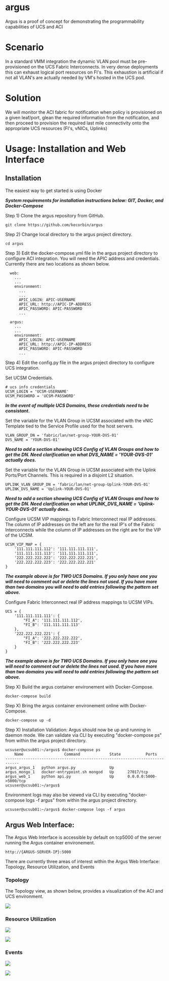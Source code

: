 # argus

Argus is a proof of concept for demonstrating the programmability capabilities of UCS and ACI


# Scenario

In a standard VMM integration the dynamic VLAN pool must be pre-provisioned on the UCS Fabric
Interconnects. In very dense deployments this can exhaust logical port resources on FI's.  This exhaustion
is artificial if not all VLAN's are actually needed by VM's hosted in the UCS pod.


# Solution

We will monitor the ACI fabric for notification when policy is provisioned on a given leaf/port, glean
the required information from the notification, and then proceed to provision the required last
mile connectivity onto the appropriate UCS resources (FI's, vNICs, Uplinks)

# Usage: Installation and Web Interface

## Installation

The easiest way to get started is using Docker

***System requirements for installation instructions below: GIT, Docker, and Docker-Compose***


Step 1) Clone the argus repository from GitHub.

```
git clone https://github.com/kecorbin/argus
```

Step 2) Change local directory to the argus project directory.

```
cd argus
```

Step 3) Edit the docker-compose.yml file in the argus project directory to configure ACI integration. You will need the APIC address and credentials. Currently there are two locations as shown below.

```
  web:
    ...
    ...
    environment:
      ...
      ...
      APIC_LOGIN: APIC-USERNAME
      APIC_URL: http://APIC-IP-ADDRESS
      APIC_PASSWORD: APIC-PASSWORD
      ...
```

```
  argus:
    ...
    ...
    environment:
      APIC_LOGIN: APIC-USERNAME
      APIC_URL: http://APIC-IP-ADDRESS
      APIC_PASSWORD: APIC-PASSWORD
      ...
```

Step 4) Edit the config.py file in the argus project directory to configure UCS integration. 

Set UCSM Credentials.
```
# ucs info credentials
UCSM_LOGIN = 'UCSM-USERNAME'
UCSM_PASSWORD = 'UCSM-PASSWORD'
```
***In the event of multiple UCS Domains, these credentials need to be consistant.***

Set the variable for the VLAN Group in UCSM associated with the vNIC Template tied to the Service Profile used for the host servers.
```
VLAN_GROUP_DN = 'fabric/lan/net-group-YOUR-DVS-01'
DVS_NAME = 'YOUR-DVS-01'
```
***Need to add a section showing UCS Config of VLAN Groups and how to get the DN. Need clarification on what DVS_NAME = 'YOUR-DVS-01' actually does.***

Set the variable for the VLAN Group in UCSM associated with the Uplink Ports/Port Channels. This is required in a disjoint L2 situation.
```
UPLINK_VLAN_GROUP_DN = 'fabric/lan/net-group-Uplink-YOUR-DVS-01'
UPLINK_DVS_NAME = 'Uplink-YOUR-DVS-01'
```
***Need to add a section showing UCS Config of VLAN Groups and how to get the DN. Need clarification on what UPLINK_DVS_NAME = 'Uplink-YOUR-DVS-01' actually does.***

Configure UCSM VIP mappings to Fabric Interconnect real IP addresses. The column of IP addresses on the left are for the real IP's of the Fabric Interconnects while the column of IP addresses on the right are for the VIP of the UCSM.
```
UCSM_VIP_MAP = {
    '111.111.111.112': '111.111.111.111',
    '111.111.111.113': '111.111.111.111',
    '222.222.222.222': '222.222.222.221',
    '222.222.222.223': '222.222.222.221'
}
```
***The example above is for TWO UCS Domains. If you only have one you will need to comment out or delete the lines not used. If you have more than two domains you will need to add entries following the pattern set above.***

Configure Fabric Interconnect real IP address mappings to UCSM VIPs.
```
UCS = {
    '111.111.111.111': {
        "FI_A": '111.111.111.112',
        "FI_B": '111.111.111.113'
    },
    '222.222.222.221': {
        "FI_A": '222.222.222.222',
        "FI_B": '222.222.222.223'
    }
}
```
***The example above is for TWO UCS Domains. If you only have one you will need to comment out or delete the lines not used. If you have more than two domains you will need to add entries following the pattern set above.***


Step X) Build the argus container environement with Docker-Compose.
```
docker-compose build
```

Step X) Bring the argus container environement online with Docker-Compose.
```
docker-compose up -d
```

Step X) Installation Validation:
Argus should now be up and running in daemon mode. We can validate via CLI by executing "docker-compose ps" from within the argus project directory.
```
ucsuser@ucsub01:~/argus$ docker-compose ps
    Name                  Command             State           Ports
----------------------------------------------------------------------------
argus_argus_1   python argus.py               Up
argus_mongo_1   docker-entrypoint.sh mongod   Up      27017/tcp
argus_web_1     python api.py                 Up      0.0.0.0:5000->5000/tcp
ucsuser@ucsub01:~/argus$
```

Environment logs may also be viewed via CLI by executing "docker-compose logs -f argus" from within the argus project directory.
``` 
ucsuser@ucsub01:~/argus$ docker-compose logs -f argus
```

## Argus Web Interface:
The Argus Web Interface is accessible by default on tcp5000 of the server running the Argus container environement.
```
http://{ARGUS-SERVER-IP}:5000
```

There are currently three areas of interest within the Argus Web Interface: Topology, Resource Utilization, and Events

### Topology
The Topology view, as shown below, provides a visualization of the ACI and UCS environment.

![](IMAGES/ARGUS-TOPOLOGY.png) 

### Resource Utilization

![](IMAGES/ARGUS-RESOURCE-UTILIZATION-UCS.png)

![](IMAGES/ARGUS-RESOURCE-UTILIZATION-ACI.png)

### Events

![](IMAGES/ARGUS-EVENT-VLAN-CREATION.png)

![](IMAGES/ARGUS-EVENT-VLAN-DELETION.png)



